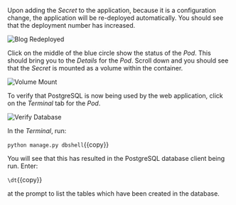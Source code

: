 Upon adding the _Secret_ to the application, because it is a configuration change, the application will be re-deployed automatically. You should see that the deployment number has increased.

![Blog Redeployed](../../assets/introduction/service-binding/06-blog-redeployed.png)

Click on the middle of the blue circle show the status of the _Pod_. This should bring you to the _Details_ for the _Pod_. Scroll down and you should see that the _Secret_ is mounted as a volume within the container.

![Volume Mount](../../assets/introduction/service-binding/06-volume-secret-mount.png)

To verify that PostgreSQL is now being used by the web application, click on the _Terminal_ tab for the _Pod_.

![Verify Database](../../assets/introduction/service-binding/06-django-dbshell-tables.png)

In the _Terminal_, run:

``python manage.py dbshell``{{copy}}

You will see that this has resulted in the PostgreSQL database client being run. Enter:

``\dt``{{copy}}

at the prompt to list the tables which have been created in the database.
